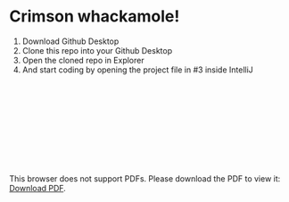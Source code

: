 # Crimson whackamole!
1. Download Github Desktop
2. Clone this repo into your Github Desktop
3. Open the cloned repo in Explorer 
4. And start coding by opening the project file in #3 inside IntelliJ

<object data="OOPGC.pdf" type="application/pdf" width="700px" height="700px">
    <embed src="OOPGC.pdf">
        <p>This browser does not support PDFs. Please download the PDF to view it: <a href="OOPGC.pdf">Download PDF</a>.</p>
    </embed>
</object>
